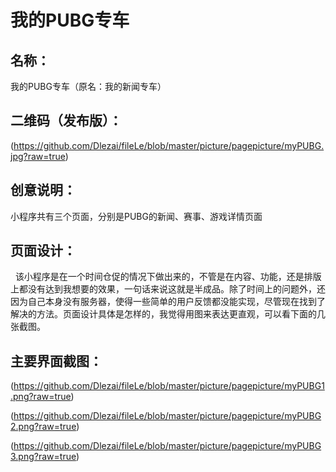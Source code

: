 # 我的PUBG专车
## 名称：
  我的PUBG专车（原名：我的新闻专车）
## 二维码（发布版）：
(https://github.com/Dlezai/fileLe/blob/master/picture/pagepicture/myPUBG.jpg?raw=true)
## 创意说明：
  小程序共有三个页面，分别是PUBG的新闻、赛事、游戏详情页面
## 页面设计：
   该小程序是在一个时间仓促的情况下做出来的，不管是在内容、功能，还是排版上都没有达到我想要的效果，一句话来说这就是半成品。除了时间上的问题外，还因为自己本身没有服务器，使得一些简单的用户反馈都没能实现，尽管现在找到了解决的方法。页面设计具体是怎样的，我觉得用图来表达更直观，可以看下面的几张截图。
## 主要界面截图：
(https://github.com/Dlezai/fileLe/blob/master/picture/pagepicture/myPUBG1.png?raw=true)

(https://github.com/Dlezai/fileLe/blob/master/picture/pagepicture/myPUBG2.png?raw=true)

(https://github.com/Dlezai/fileLe/blob/master/picture/pagepicture/myPUBG3.png?raw=true)
